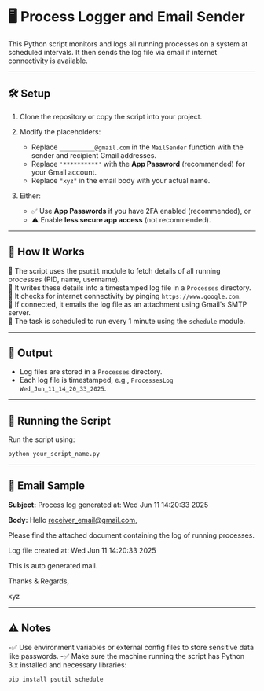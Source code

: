 # 🖥️ Process Logger and Email Sender

This Python script monitors and logs all running processes on a system at scheduled intervals. It then sends the log file via email if internet connectivity is available.

---

## 🛠️ Setup

1. Clone the repository or copy the script into your project.

2. Modify the placeholders:
   - Replace `__________@gmail.com` in the `MailSender` function with the sender and recipient Gmail addresses.
   - Replace `'**********'` with the **App Password** (recommended) for your Gmail account.
   - Replace `"xyz"` in the email body with your actual name.

3. Either:
   - ✅ Use **App Passwords** if you have 2FA enabled (recommended), or  
   - ⚠️ Enable **less secure app access** (not recommended).

---

## 🧪 How It Works

🔹 The script uses the `psutil` module to fetch details of all running processes (PID, name, username).  
🔹 It writes these details into a timestamped log file in a `Processes` directory.  
🔹 It checks for internet connectivity by pinging `https://www.google.com`.  
🔹 If connected, it emails the log file as an attachment using Gmail's SMTP server.  
🔹 The task is scheduled to run every 1 minute using the `schedule` module.

---

## 📂 Output

- Log files are stored in a `Processes` directory.  
- Each log file is timestamped, e.g., `ProcessesLog Wed_Jun_11_14_20_33_2025`.

---

## 🚀 Running the Script

Run the script using:

```bash
python your_script_name.py
```
---

## 📧 Email Sample

**Subject:**
Process log generated at: Wed Jun 11 14:20:33 2025

**Body:**
Hello receiver_email@gmail.com,

Please find the attached document containing the log of running processes.

Log file created at: Wed Jun 11 14:20:33 2025

This is auto generated mail.

Thanks & Regards,

xyz

---

## ⚠️ Notes
-✅ Use environment variables or external config files to store sensitive data like passwords.
-✅ Make sure the machine running the script has Python 3.x installed and necessary libraries:

```bash
pip install psutil schedule
```
